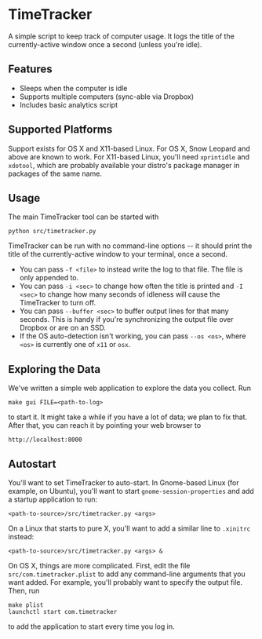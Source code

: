 <!-- type: markdown -->

TimeTracker
===========

A simple script to keep track of computer usage. It logs the title of the currently-active window once a second (unless you're idle).

Features
--------

 + Sleeps when the computer is idle
 + Supports multiple computers (sync-able via Dropbox)
 + Includes basic analytics script

Supported Platforms
-------------------

Support exists for OS X and X11-based Linux.  For OS X, Snow Leopard and above are known to work.  For X11-based Linux, you'll need `xprintidle` and `xdotool`, which are probably available your distro's package manager in packages of the same name.

Usage
-----

The main TimeTracker tool can be started with

    python src/timetracker.py

TimeTracker can be run with no command-line options -- it should print the title of the currently-active window to your terminal, once a second.

 + You can pass `-f <file>` to instead write the log to that file.  The file is only appended to.
 + You can pass `-i <sec>` to change how often the title is printed and `-I <sec>` to change how many seconds of idleness will cause the TimeTracker to turn off.
 + You can pass `--buffer <sec>` to buffer output lines for that many seconds.  This is handy if you're synchronizing the output file over Dropbox or are on an SSD.
 + If the OS auto-detection isn't working, you can pass `--os <os>`, where `<os>` is currently one of `x11` or `osx`.

Exploring the Data
------------------

We've written a simple web application to explore the data you collect.  Run

    make gui FILE=<path-to-log>

to start it.  It might take a while if you have a lot of data; we plan to fix that.  After that, you can reach it by pointing your web browser to

    http://localhost:8000

Autostart
---------

You'll want to set TimeTracker to auto-start.  In Gnome-based Linux (for example, on Ubuntu), you'll want to start `gnome-session-properties` and add a startup application to run:

    <path-to-source>/src/timetracker.py <args>

On a Linux that starts to pure X, you'll want to add a similar line to `.xinitrc` instead:

    <path-to-source>/src/timetracker.py <args> &

On OS X, things are more complicated.  First, edit the file `src/com.timetracker.plist` to add any command-line arguments that you want added.  For example, you'll probably want to specify the output file.  Then, run

    make plist
    launchctl start com.timetracker

to add the application to start every time you log in.
